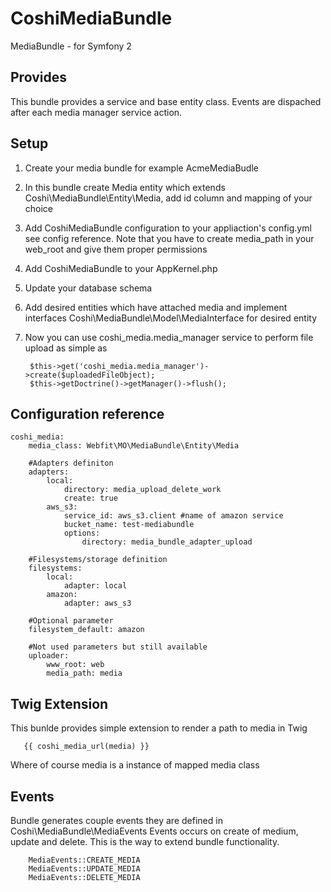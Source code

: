 CoshiMediaBundle
=============

MediaBundle - for Symfony 2

Provides
---------

This bundle provides a service and base entity class.
Events are dispached after each media manager service action.


Setup
------

1. Create your media bundle for example AcmeMediaBudle
2. In this bundle create Media entity which extends Coshi\MediaBundle\Entity\Media, add id column and mapping of your choice
3. Add CoshiMediaBundle configuration to your appliaction's config.yml see config reference. Note that you have to create media_path in your web_root and give them proper permissions
4. Add CoshiMediaBundle to your AppKernel.php
5. Update your database schema
6. Add desired entities which have attached media and implement interfaces Coshi\MediaBundle\Model\MediaInterface for desired entity 
7. Now you can use coshi_media.media_manager service to perform file upload as simple as 

        $this->get('coshi_media.media_manager')->create($uploadedFileObject);
        $this->getDoctrine()->getManager()->flush();

Configuration reference
----------------

    coshi_media:
        media_class: Webfit\MO\MediaBundle\Entity\Media

        #Adapters definiton
        adapters:
            local:
                directory: media_upload_delete_work 
                create: true
            aws_s3:
                service_id: aws_s3.client #name of amazon service
                bucket_name: test-mediabundle
                options:
                    directory: media_bundle_adapter_upload
        
        #Filesystems/storage definition
        filesystems:
            local:
                adapter: local
            amazon:
                adapter: aws_s3
        
        #Optional parameter
        filesystem_default: amazon

        #Not used parameters but still available 
        uploader:
            www_root: web
            media_path: media

Twig Extension
--------------

This bunlde provides simple extension to render a path to media in Twig
    
       {{ coshi_media_url(media) }}

Where of course media is a instance of mapped media class 

Events
------

Bundle generates couple events they are defined in Coshi\MediaBundle\MediaEvents
Events occurs on create of medium, update and delete. 
This is the way to extend bundle functionality.
        
        MediaEvents::CREATE_MEDIA
        MediaEvents::UPDATE_MEDIA
        MediaEvents::DELETE_MEDIA

